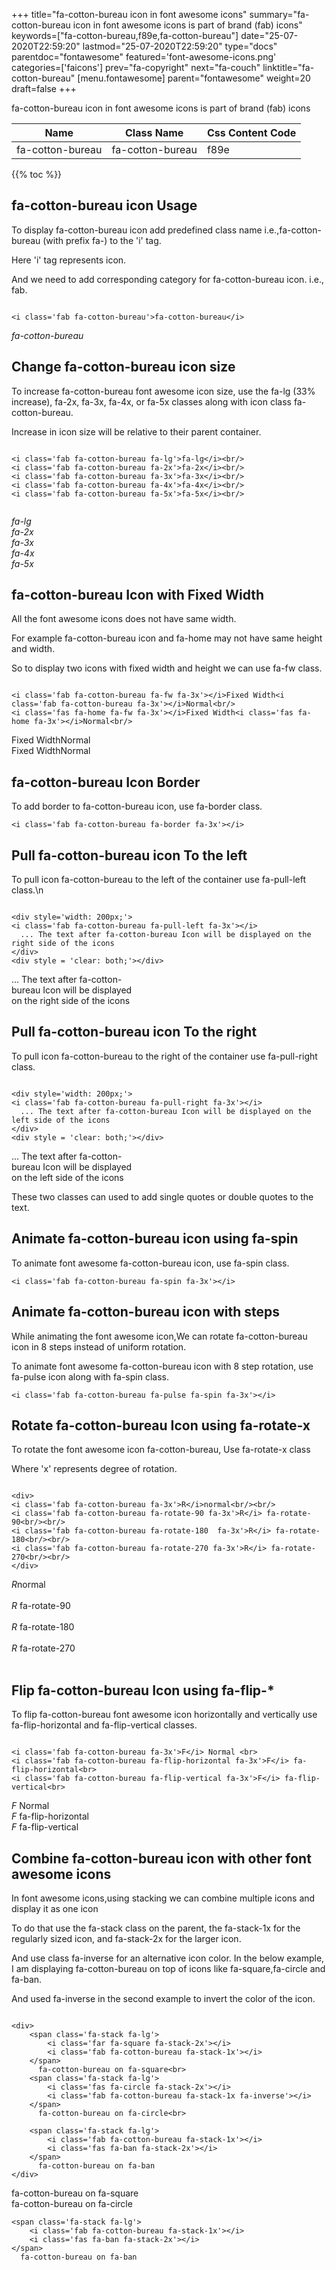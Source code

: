 +++
title="fa-cotton-bureau icon in font awesome icons"
summary="fa-cotton-bureau icon in font awesome icons is part of brand (fab) icons"
keywords=["fa-cotton-bureau,f89e,fa-cotton-bureau"]
date="25-07-2020T22:59:20"
lastmod="25-07-2020T22:59:20"
type="docs"
parentdoc="fontawesome"
featured='font-awesome-icons.png'
categories=['faicons']
prev="fa-copyright"
next="fa-couch"
linktitle="fa-cotton-bureau"
[menu.fontawesome]
parent="fontawesome"
weight=20
draft=false
+++


fa-cotton-bureau icon in font awesome icons is part of brand (fab) icons

<div class='table-responsive'><table class='table'><thead><tr><th>Name</th><th>Class Name</th><th>Css Content Code</th></tr></thead><tbody><tr><td>fa-cotton-bureau</td><td>fa-cotton-bureau</td><td>f89e</td></tr></tbody></table></div>


{{% toc %}}


## fa-cotton-bureau icon Usage

To display fa-cotton-bureau icon add predefined class name i.e.,fa-cotton-bureau (with prefix fa-) to the 'i' tag.

Here 'i' tag represents icon.

And we need to add corresponding category for fa-cotton-bureau icon. i.e., fab.


```

<i class='fab fa-cotton-bureau'>fa-cotton-bureau</i>
```

<i class='fab fa-cotton-bureau'>fa-cotton-bureau</i>




## Change fa-cotton-bureau icon size
To increase fa-cotton-bureau font awesome icon size, use the fa-lg (33% increase), fa-2x, fa-3x, fa-4x, or fa-5x classes along with icon class fa-cotton-bureau.

Increase in icon size will be relative to their parent container. 

```

<i class='fab fa-cotton-bureau fa-lg'>fa-lg</i><br/>
<i class='fab fa-cotton-bureau fa-2x'>fa-2x</i><br/>
<i class='fab fa-cotton-bureau fa-3x'>fa-3x</i><br/>
<i class='fab fa-cotton-bureau fa-4x'>fa-4x</i><br/>
<i class='fab fa-cotton-bureau fa-5x'>fa-5x</i><br/>
            
```

<i class='fab fa-cotton-bureau fa-lg'>fa-lg</i><br/>
<i class='fab fa-cotton-bureau fa-2x'>fa-2x</i><br/>
<i class='fab fa-cotton-bureau fa-3x'>fa-3x</i><br/>
<i class='fab fa-cotton-bureau fa-4x'>fa-4x</i><br/>
<i class='fab fa-cotton-bureau fa-5x'>fa-5x</i><br/>
            



## fa-cotton-bureau Icon with Fixed Width 

All the font awesome icons does not have same width.

For example fa-cotton-bureau icon and fa-home may not have same height and width.

So to display two icons with fixed width and height we can use fa-fw class.


```

<i class='fab fa-cotton-bureau fa-fw fa-3x'></i>Fixed Width<i class='fab fa-cotton-bureau fa-3x'></i>Normal<br/>
<i class='fas fa-home fa-fw fa-3x'></i>Fixed Width<i class='fas fa-home fa-3x'></i>Normal<br/>
```

<i class='fab fa-cotton-bureau fa-fw fa-3x'></i>Fixed Width<i class='fab fa-cotton-bureau fa-3x'></i>Normal<br/>
<i class='fas fa-home fa-fw fa-3x'></i>Fixed Width<i class='fas fa-home fa-3x'></i>Normal<br/>



## fa-cotton-bureau Icon Border 

To add border to fa-cotton-bureau icon, use fa-border class.


```
<i class='fab fa-cotton-bureau fa-border fa-3x'></i>

```
<i class='fab fa-cotton-bureau fa-border fa-3x'></i>





## Pull fa-cotton-bureau icon To the left

To pull icon fa-cotton-bureau to the left of the container use fa-pull-left class.\n

```

<div style='width: 200px;'>
<i class='fab fa-cotton-bureau fa-pull-left fa-3x'></i>
  ... The text after fa-cotton-bureau Icon will be displayed on the right side of the icons
</div>
<div style = 'clear: both;'></div>
```

<div style='width: 200px;'>
<i class='fab fa-cotton-bureau fa-pull-left fa-3x'></i>
  ... The text after fa-cotton-bureau Icon will be displayed on the right side of the icons
</div>
<div style = 'clear: both;'></div>




## Pull fa-cotton-bureau icon To the right
To pull icon fa-cotton-bureau to the right of the container use fa-pull-right class.

```

<div style='width: 200px;'>
<i class='fab fa-cotton-bureau fa-pull-right fa-3x'></i>
  ... The text after fa-cotton-bureau Icon will be displayed on the left side of the icons
</div>
<div style = 'clear: both;'></div>
```

<div style='width: 200px;'>
<i class='fab fa-cotton-bureau fa-pull-right fa-3x'></i>
  ... The text after fa-cotton-bureau Icon will be displayed on the left side of the icons
</div>
<div style = 'clear: both;'></div>

These two classes can used to add single quotes or double quotes to the text.


## Animate fa-cotton-bureau icon using fa-spin
To animate font awesome fa-cotton-bureau icon, use fa-spin class.

```
<i class='fab fa-cotton-bureau fa-spin fa-3x'></i>
```
<i class='fab fa-cotton-bureau fa-spin fa-3x'></i>




## Animate fa-cotton-bureau icon with steps
While animating the font awesome icon,We can rotate fa-cotton-bureau icon in 8 steps instead of uniform rotation.

To animate font awesome fa-cotton-bureau icon with 8 step rotation, use fa-pulse icon along with fa-spin class.


```
<i class='fab fa-cotton-bureau fa-pulse fa-spin fa-3x'></i>

```
<i class='fab fa-cotton-bureau fa-pulse fa-spin fa-3x'></i>





## Rotate fa-cotton-bureau Icon using fa-rotate-x
To rotate the font awesome icon fa-cotton-bureau, Use fa-rotate-x class

Where 'x' represents degree of rotation.


```

<div>
<i class='fab fa-cotton-bureau fa-3x'>R</i>normal<br/><br/>
<i class='fab fa-cotton-bureau fa-rotate-90 fa-3x'>R</i> fa-rotate-90<br/><br/> 
<i class='fab fa-cotton-bureau fa-rotate-180  fa-3x'>R</i> fa-rotate-180<br/><br/> 
<i class='fab fa-cotton-bureau fa-rotate-270 fa-3x'>R</i> fa-rotate-270<br/><br/>
</div>
```

<div>
<i class='fab fa-cotton-bureau fa-3x'>R</i>normal<br/><br/>
<i class='fab fa-cotton-bureau fa-rotate-90 fa-3x'>R</i> fa-rotate-90<br/><br/> 
<i class='fab fa-cotton-bureau fa-rotate-180  fa-3x'>R</i> fa-rotate-180<br/><br/> 
<i class='fab fa-cotton-bureau fa-rotate-270 fa-3x'>R</i> fa-rotate-270<br/><br/>
</div>




## Flip fa-cotton-bureau Icon using fa-flip-*
To flip fa-cotton-bureau font awesome icon horizontally and vertically use fa-flip-horizontal and fa-flip-vertical classes. 

```

<i class='fab fa-cotton-bureau fa-3x'>F</i> Normal <br>
<i class='fab fa-cotton-bureau fa-flip-horizontal fa-3x'>F</i> fa-flip-horizontal<br>
<i class='fab fa-cotton-bureau fa-flip-vertical fa-3x'>F</i> fa-flip-vertical<br>
```

<i class='fab fa-cotton-bureau fa-3x'>F</i> Normal <br>
<i class='fab fa-cotton-bureau fa-flip-horizontal fa-3x'>F</i> fa-flip-horizontal<br>
<i class='fab fa-cotton-bureau fa-flip-vertical fa-3x'>F</i> fa-flip-vertical<br>




## Combine fa-cotton-bureau icon with other font awesome icons
In font awesome icons,using stacking we can combine multiple icons and display it as one icon 

To do that use the fa-stack class on the parent, the fa-stack-1x for the regularly sized icon, and fa-stack-2x for the larger icon.

And use class fa-inverse for an alternative icon color. 
In the below example, I am displaying fa-cotton-bureau on top of icons like fa-square,fa-circle and fa-ban.

And used fa-inverse in the second example to invert the color of the icon.

```

<div>
    <span class='fa-stack fa-lg'>
        <i class='far fa-square fa-stack-2x'></i>
        <i class='fab fa-cotton-bureau fa-stack-1x'></i>
    </span>
      fa-cotton-bureau on fa-square<br>
    <span class='fa-stack fa-lg'>
        <i class='fas fa-circle fa-stack-2x'></i>
        <i class='fab fa-cotton-bureau fa-stack-1x fa-inverse'></i>
    </span>
      fa-cotton-bureau on fa-circle<br>

    <span class='fa-stack fa-lg'>
        <i class='fab fa-cotton-bureau fa-stack-1x'></i>
        <i class='fas fa-ban fa-stack-2x'></i>
    </span>
      fa-cotton-bureau on fa-ban
</div>
```

<div>
    <span class='fa-stack fa-lg'>
        <i class='far fa-square fa-stack-2x'></i>
        <i class='fab fa-cotton-bureau fa-stack-1x'></i>
    </span>
      fa-cotton-bureau on fa-square<br>
    <span class='fa-stack fa-lg'>
        <i class='fas fa-circle fa-stack-2x'></i>
        <i class='fab fa-cotton-bureau fa-stack-1x fa-inverse'></i>
    </span>
      fa-cotton-bureau on fa-circle<br>

    <span class='fa-stack fa-lg'>
        <i class='fab fa-cotton-bureau fa-stack-1x'></i>
        <i class='fas fa-ban fa-stack-2x'></i>
    </span>
      fa-cotton-bureau on fa-ban
</div>






